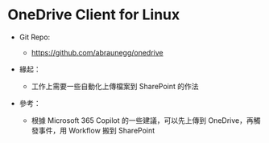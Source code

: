 # OneDrive Client for Linux

- Git Repo:
  - https://github.com/abraunegg/onedrive

- 緣起：
  - 工作上需要一些自動化上傳檔案到 SharePoint 的作法
- 參考：
  - 根據 Microsoft 365 Copilot 的一些建議，可以先上傳到 OneDrive，再觸發事件，用 Workflow 搬到 SharePoint
